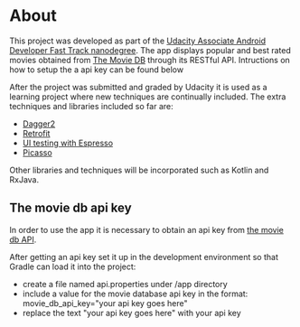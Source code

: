 # About
This project was developed as part of the [Udacity Associate Android Developer Fast Track nanodegree](https://www.udacity.com/course/associate-android-developer-fast-track--nd818). The app displays popular and best rated movies obtained from [The Movie DB](https://www.themoviedb.org) through its RESTful API. Intructions on how to setup the a api key can be found below

After the project was submitted and graded by Udacity it is used as a learning project where new techniques are continually included. The extra techniques and libraries included so far are:
- [Dagger2](https://google.github.io/dagger/)
- [Retrofit](http://square.github.io/retrofit/)
- [UI testing with Espresso](https://developer.android.com/training/testing/ui-testing/espresso-testing.html)
- [Picasso](http://square.github.io/picasso/)

Other libraries and techniques will be incorporated such as Kotlin and RxJava. 

## The movie db api key
In order to use the app it is necessary to obtain an api key from [the movie db API](https://www.themoviedb.org/documentation/api).

After getting an api key set it up in the development environment so that Gradle can load it into the project:
- create a file named api.properties under /app directory
- include a value for the movie database api key in the format: movie_db_api_key="your api key goes here"
- replace the text "your api key goes here" with your api key

